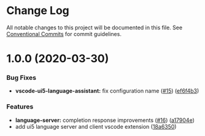 # Change Log

All notable changes to this project will be documented in this file.
See [Conventional Commits](https://conventionalcommits.org) for commit guidelines.

# 1.0.0 (2020-03-30)

### Bug Fixes

- **vscode-ui5-language-assistant:** fix configuration name ([#15](https://github.com/sap/ui5-language-assistant/tree/master/packages/vscode-ui5-language-assistant/issues/15)) ([ef6f4b3](https://github.com/sap/ui5-language-assistant/tree/master/packages/vscode-ui5-language-assistant/commit/ef6f4b366c17d20be5482aeeb79276ae63c620bf))

### Features

- **language-server:** completion response improvements ([#16](https://github.com/sap/ui5-language-assistant/tree/master/packages/vscode-ui5-language-assistant/issues/16)) ([a17904e](https://github.com/sap/ui5-language-assistant/tree/master/packages/vscode-ui5-language-assistant/commit/a17904eac77ebc9087056a9808ab8449ad2dc38c))
- add ui5 language server and client vscode extension ([18a6350](https://github.com/sap/ui5-language-assistant/tree/master/packages/vscode-ui5-language-assistant/commit/18a635087de1846bb7f21e6dc4c3833e77dd8cfc))
